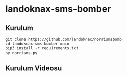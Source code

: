 # landoknax-sms-bomber


<h2>Kurulum</h2>

```console
git clone https://github.com/landoknax/norrismsbomb
cd landoknax-sms-bomber-main
pip3 install -r requirements.txt
py norrisms.py
```

<h2>Kurulum Videosu</h2>

